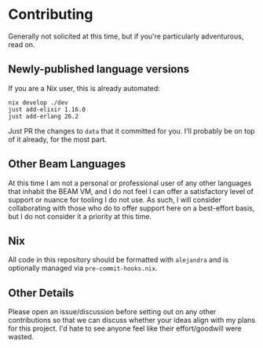 # Contributing

Generally not solicited at this time, but if you're particularly adventurous,
read on.

## Newly-published language versions

If you are a Nix user, this is already automated:

```shell
nix develop ./dev
just add-elixir 1.16.0
just add-erlang 26.2
```

Just PR the changes to `data` that it committed for you. I'll probably be on top
of it already, for the most part.

## Other Beam Languages

At this time I am not a personal or professional user of any other languages
that inhabit the BEAM VM, and I do not feel I can offer a satisfactory level of
support or nuance for tooling I do not use. As such, I will consider
collaborating with those who do to offer support here on a best-effort basis,
but I do not consider it a priority at this time.

## Nix

All code in this repository should be formatted with `alejandra` and is
optionally managed via `pre-commit-hooks.nix`.

## Other Details

Please open an issue/discussion before setting out on any other contributions so
that we can discuss whether your ideas align with my plans for this project. I'd
hate to see anyone feel like their effort/goodwill were wasted.
